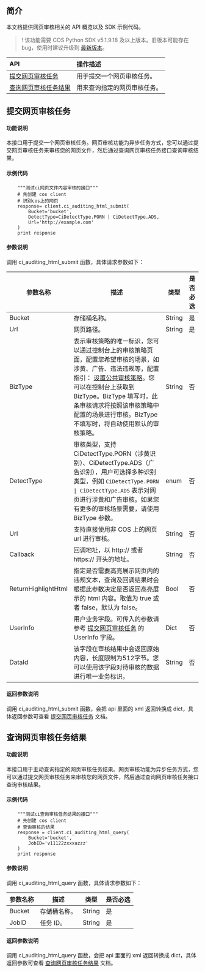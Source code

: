 ## 简介

本文档提供网页审核相关的 API 概览以及 SDK 示例代码。

>! 该功能需要 COS Python SDK v5.1.9.18 及以上版本。旧版本可能存在 bug，使用时建议升级到 [最新版本](https://github.com/tencentyun/cos-python-sdk-v5/releases)。
>

| API                                                          | 操作描述                   |
| :----------------------------------------------------------- | :------------------------- |
| [提交网页审核任务](https://cloud.tencent.com/document/product/436/63958) | 用于提交一个网页审核任务。   |
| [查询网页审核任务结果](https://cloud.tencent.com/document/product/436/63959) | 用来查询指定的网页审核任务。 |


## 提交网页审核任务

#### 功能说明

本接口用于提交一个网页审核任务。网页审核功能为异步任务方式，您可以通过提交网页审核任务来审核您的网页文件，然后通过查询网页审核任务接口查询审核结果。

#### 示例代码

```shell
    """测试ci网页文件内容审核的接口"""
    # 先创建 cos client
    # 识别cos上的网页
	response= client.ci_auditing_html_submit(
		Bucket='bucket',
		DetectType=CiDetectType.PORN | CiDetectType.ADS,
		Url='http://example.com'
	)
	print response
```

#### 参数说明

调用 ci_auditing_html_submit 函数，具体请求参数如下：

| 参数名称  | 描述                                                         | 类型   | 是否必选 |
| --------- | ------------------------------------------------------------ | ------ | -------- |
| Bucket | 存储桶名称。                                 | String  | 是       |
| Url | 网页路径。                                 | String  | 是       |
| BizType | 表示审核策略的唯一标识，您可以通过控制台上的审核策略页面，配置您希望审核的场景，如涉黄、广告、违法违规等，配置指引： [设置公共审核策略](https://cloud.tencent.com/document/product/436/55206)。您可以在控制台上获取到 BizType。BizType 填写时，此条审核请求将按照该审核策略中配置的场景进行审核。BizType 不填写时，将自动使用默认的审核策略。 | String  | 否       |
| DetectType      | 审核类型，支持 CiDetectType.PORN（涉黄识别）、CiDetectType.ADS（广告识别），用户可选择多种识别类型，例如 `CiDetectType.PORN \| CiDetectType.ADS` 表示对网页进行涉黄和广告审核。如果您有更多的审核场景需要，请使用 BizType 参数。 | enum | 否  
| Url | 支持直接使用非 COS 上的网页 url 进行审核。                                 | String  | 否       |
| Callback | 回调地址，以 http:// 或者 https:// 开头的地址。    | String  | 否       |
| ReturnHighlightHtml | 指定是否需要高亮展示网页内的违规文本，查询及回调结果时会根据此参数决定是否返回高亮展示的 html 内容。取值为 true 或者 false，默认为 false。                           | Bool  | 否       |
| UserInfo | 用户业务字段。可传入的参数请参考 [提交网页审核任务](https://cloud.tencent.com/document/product/436/63958) 的 UserInfo 字段。                               | Dict  | 否       |
| DataId | 该字段在审核结果中会返回原始内容，长度限制为512字节。您可以使用该字段对待审核的数据进行唯一业务标识。                                 | String  | 否       |

#### 返回参数说明

调用 ci_auditing_html_submit 函数，会把 api 里面的 xml 返回转换成 dict，具体返回参数可查看 [提交网页审核任务](https://cloud.tencent.com/document/product/436/63958) 文档。

## 查询网页审核任务结果

#### 功能说明

本接口用于主动查询指定的网页审核任务结果。网页审核功能为异步任务方式，您可以通过提交网页审核任务来审核您的网页文件，然后通过查询网页审核任务接口查询审核结果。

#### 示例代码

```shell
    """测试ci查询审核任务结果的接口"""
    # 先创建 cos client
    # 查询审核的结果
	response = client.ci_auditing_html_query(
		Bucket='bucket',
		JobID='v11122zxxxazzz'
	)
	print response
```

#### 参数说明

调用 ci_auditing_html_query 函数，具体请求参数如下：

| 参数名称  | 描述                                                         | 类型   | 是否必选 |
| --------- | ------------------------------------------------------------ | ------ | -------- |
| Bucket | 存储桶名称。                                 | String  | 是       |
| JobID | 任务 ID。                                | String  | 是       |

#### 返回参数说明

调用 ci_auditing_html_query 函数，会把 api 里面的 xml 返回转换成 dict，具体返回参数可查看 [查询网页审核任务结果](https://cloud.tencent.com/document/product/436/63959) 文档。

